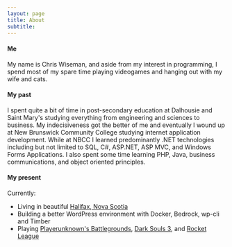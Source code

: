 ```yaml
---
layout: page
title: About
subtitle:
---
```


#### Me

My name is Chris Wiseman, and aside from my interest in programming, I spend most of my spare time playing videogames and hanging out with my wife and cats.

#### My past

I spent quite a bit of time in post-secondary education at Dalhousie and Saint Mary's studying everything from engineering and sciences to business. My indecisiveness got the better of me and eventually I wound up at New Brunswick Community College studying internet application development. While at NBCC I learned predominantly .NET technologies including but not limited to SQL, C#, ASP.NET, ASP MVC, and Windows Forms Applications. I also spent some time learning PHP, Java, business communications, and object oriented principles.

#### My present

Currently:

- Living in beautiful [Halifax, Nova Scotia](https://www.google.ca/maps/place/Halifax,+NS/@44.6492093,-63.6920143,12z/data=!3m1!4b1!4m2!3m1!1s0x4b5a211407dbfac1:0x666be3a6438b2ddc)
- Building a better WordPress environment with Docker, Bedrock, wp-cli and Timber
- Playing [Playerunknown's Battlegrounds](https://www.playbattlegrounds.com/main.pu), [Dark Souls 3](https://www.darksouls3.com/us/), and [Rocket League](http://www.rocketleaguegame.com/)

